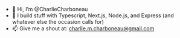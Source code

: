 - 👋 Hi, I’m @CharlieCharboneau
- 👀 I build stuff with Typescript, Next.js, Node.js, and Express (and whatever else the occasion calls for)
- 📫 Give me a shout at: charlie.m.charboneau@gmail.com

<!---
CharlieCharboneau/CharlieCharboneau is a ✨ special ✨ repository because its `README.md` (this file) appears on your GitHub profile.
You can click the Preview link to take a look at your changes.
--->


